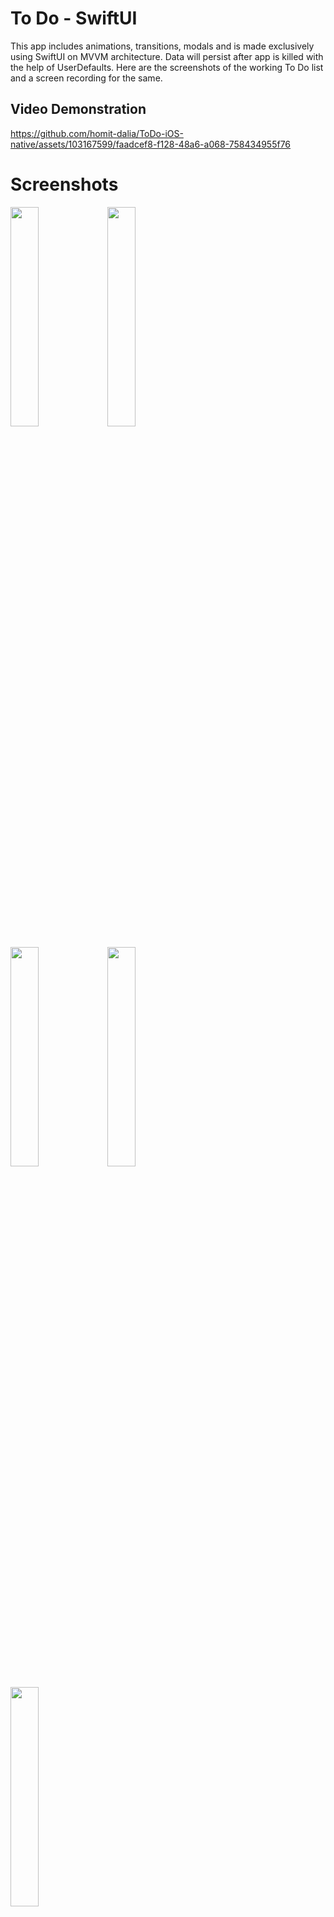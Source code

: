 # To Do - SwiftUI

This app includes animations, transitions, modals and is made exclusively using SwiftUI on MVVM architecture. Data will persist after app is killed with the help of UserDefaults. Here are the screenshots of the working To Do list and a screen recording for the same. 

## Video Demonstration
https://github.com/homit-dalia/ToDo-iOS-native/assets/103167599/faadcef8-f128-48a6-a068-758434955f76

# Screenshots
<p float="center">
  <img src="https://github.com/homit-dalia/ToDo-iOS-native/assets/103167599/6a622bd7-3eb2-483b-8eab-7d8b5798a0bc" width="30%" />
  <img src="https://github.com/homit-dalia/ToDo-iOS-native/assets/103167599/711ecf1d-6c53-4d93-890d-31bfd3730baf" width="30%" /> 
</p>

<p float="center">
  <img src="https://github.com/homit-dalia/ToDo-iOS-native/assets/103167599/4921edac-a85f-45bb-83c5-5fe594d46c65" width="30%" />
  <img src="https://github.com/homit-dalia/ToDo-iOS-native/assets/103167599/22c8ee6e-fd7b-4490-9331-71d9c3f954b0" width="30%" /> 
</p>

<p float="center">
  <img src="https://github.com/homit-dalia/ToDo-iOS-native/assets/103167599/855ca691-4f91-4bf9-9dbf-cfe42a3d9005" width="30%" />
</p>
